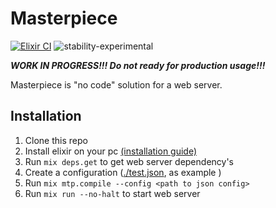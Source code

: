 # Masterpiece

[![Elixir CI](https://github.com/awwar/masterpiece/actions/workflows/elixir.yml/badge.svg)](https://github.com/awwar/masterpiece/actions/workflows/elixir.yml)
![stability-experimental](https://img.shields.io/badge/stability-experimental-orange.svg)

***WORK IN PROGRESS!!! Do not ready for production usage!!!***

Masterpiece is "no code" solution for a web server.

## Installation

1. Clone this repo
2. Install elixir on your pc [(installation guide)](https://elixir-lang.org/install.html)
3. Run `mix deps.get` to get web server dependency's
4. Create a configuration ([./test.json](https://raw.githubusercontent.com/awwar/masterpiece/main/test.json), as example ) 
5. Run `mix mtp.compile --config <path to json config>`
6. Run `mix run --no-halt` to start web server
